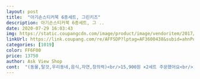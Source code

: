 ```yaml
---
layout: post 
title:  "아기손스티커북 6종세트, 그린키즈" 
description: 아기손스티커북 6종세트, 그 ..
date: 2020-07-29 16:03:43 
img: https://static.coupangcdn.com/image/product/image/vendoritem/2017/12/14/3064914800/68ed6e02-ef02-4e30-a2b7-c7a9f84e1e78.jpg 
linkUrl: https://link.coupang.com/re/AFFSDP?lptag=AF3600438&subid=ahnPublicAsk&pageKey=8137105&itemId=35539218&vendorItemId=3064914800&traceid=V0-113-5c9e7a353a195c19 
categories: [1019] 
color: FF6F00 
price: 13750 
author: Ask View Shop 
cont:  "(동물,탈것,우리동네,음식,자연,창의력)<br/>15,900원 ×2세트 주문했어요<br/>10권이 필요하고 선물용이라 찾아보다가 구매자도 많고<br/>3,200원을 손해봐서 기분이 안좋네요... <br/><br/> 가격적으로는 합리적이고  컨텐츠도 다양해서 만족해요<br/> 내용도 다양하고 스티커도 알록달록해서 교육적으로 좋네요<br/> 스티커가 쉽게 떨어지지않아서 20개월아기에게는 뗄때 조금 도움을 줘요.<br/><br/> 음식 탈것 창의력 동물 우리동네 등 6가지 책 스티커로 다양해서 재밋네요<br/> 한번 붙었던 스티커를 떼서 붙이면 접착력이떨어져 들뜨는 감은 있어요<br/>책은 16쪽정도 되고 그림이 있어 빈 공간에 뒷 쪽 스티커를 띄어서 붙이는 구조에요<br/>◼선명하고 귀여운 그리<br/>◼아이들이 좋아하는 6가지 테마<br/>◼자연스럽게 향상되는 학습능력<br/>◼재미있는 스티커 놀이<br/>✔가격 31,800원.<br/> (15,900×2)<br/>✔구성 스티커북6종세트<br/>✔배송날짜 로켓배송 2020.<br/>3.<br/>30(월)주문<br/> -3.<br/>31(화)도착<br/>✔쪽수 28페이지<br/>✔크기 280×215mm<br/><br/>구성이 달라진것 도 아닌데 몇시간만에 이렇게 가격차<br/>그림이 더 화려하고 이뻐서 아이가 흥미를 가지고 스티커를 붙였다 떼었다 할꺼같아요.<br/><br/>내일 당장 시댁에 가야하는데 ... <br/><br/>배송은 로켓이라 주문 하루 뒤 받았구요<br/>변동이 크다니... <br/><br/>비행기안에서 아이가 지루해 할까봐 급하게 주문했어요.<br/><br/>상품평 좋아서 주문했거든요 (12권이에요 6종세트×2개주문)<br/>아이들의 발달 수준에 맞춰 쉽고 재미있게 구성 되어있고, 스티커가 큼직해서 붙이기도 쉬우며 눈과 손의 협응력이 자라납니다!<br/>안에 스티커 붙이는 곳에도 광택처리가 되어있어서<br/>왕복으로 내려가고 올라올때 지루하지 않게 여러권을 구매했어요.<br/><br/>원래 스티커북은 금방 붙이고 끝이여서 넉넉하게<br/>주문하고 배송 확인차 들어가보니 14,310원ㅜㅜ<br/>집중력도 높이고 낱말도 자연스럽게 익히며 창의력까지 더해 줄 스티커<br/>크기도 넉넉하고 색감도 좋아서 아이가 흥미롭게 할수 있을꺼 같아요.<br/><br/>포장도 깔끔하고 구겨진거 없고 잘 받았네요<br/>항상 명절 또는 시댁에 내려갈때 필수 준비물이지요;;;;<br/>" 
---
```

